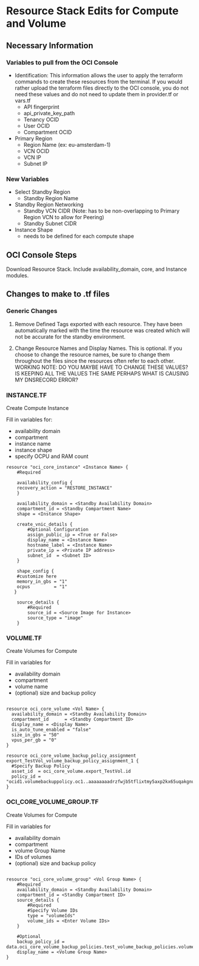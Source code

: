 

# Resource Stack Edits for Compute and Volume


## Necessary Information

### Variables to pull from the OCI Console

- Identification: This information allows the user to apply the terraform commands to create these resources from the terminal. If you would rather upload the terraform files directly to the OCI console, you do not need these values and do not need to update them in provider.tf or vars.tf
    - API fingerprint
    - api_private_key_path
    - Tenancy OCID
    - User OCID
    - Compartment OCID
- Primary Region
    - Region Name (ex: eu-amsterdam-1)
    - VCN OCID              
    - VCN IP                
    - Subnet IP                  

### New Variables

- Select Standby Region     
    - Standby Region Name 
- Standby Region Networking
    - Standby VCN CIDR (Note: has to be non-overlapping to Primary Region VCN to allow for Peering)
    - Standby Subnet CIDR 
 -    Instance Shape
      - needs to be defined for each compute shape                                              


## OCI Console Steps

 Download Resource Stack. Include availability_domain, core, and Instance modules.
 
## Changes to make to .tf files

### Generic Changes

1. Remove Defined Tags exported with each resource. They have been automatically marked with the time the resource was created which will not be accurate for the standby environment.

2. Change Resource Names and Display Names. This is optional. If you choose to change the resource names, be sure to change them throughout the files since the resources often refer to each other. 
WORKING NOTE: DO YOU MAYBE HAVE TO CHANGE THESE VALUES? IS KEEPING ALL THE VALUES THE SAME PERHAPS WHAT IS CAUSING MY DNSRECORD ERROR?



### INSTANCE.TF

Create Compute Instance

 Fill in variables for:
 - availability domain
 - compartment
 - instance name
 - instance shape
 - specify OCPU and RAM count

```
resource "oci_core_instance" <Instance Name> {
    #Required
    
    availability_config {
    recovery_action = "RESTORE_INSTANCE"
    }
    
    availability_domain = <Standby Availability Domain>
    compartment_id = <Standby Compartment Name>
    shape = <Instance Shape>

    create_vnic_details {
        #Optional Configuration
        assign_public_ip = <True or False>
        display_name = <Instance Name>
        hostname_label = <Instance Name>
        private_ip = <Private IP address>
        subnet_id  = <Subnet ID>
    }

    shape_config {
    #customize here
    memory_in_gbs = "1"
    ocpus         = "1"
   }

    source_details {
        #Required
        source_id = <Source Image for Instance>
        source_type = "image"
    }
   ```


### VOLUME.TF

Create Volumes for Compute

 Fill in variables for 
 - availability domain
 - compartment
 - volume name
 - (optional) size and backup policy

```

resource oci_core_volume <Vol Name> {
  availability_domain = <Standby Availability Domain>
  compartment_id      = <Standby Compartment ID>
  display_name = <Display Name>
  is_auto_tune_enabled = "false"
  size_in_gbs = "50"
  vpus_per_gb = "0"
}

resource oci_core_volume_backup_policy_assignment export_TestVol_volume_backup_policy_assignment_1 {
  #Specify Backup Policy
  asset_id  = oci_core_volume.export_TestVol.id
  policy_id = "ocid1.volumebackuppolicy.oc1..aaaaaaaadrzfwjb5tflixtmy5axp2kx65uqakgnupfogabzjhtn5x5dfra6q"
}

```

### OCI_CORE_VOLUME_GROUP.TF

Create Volumes for Compute

 Fill in variables for 
 - availability domain
 - compartment
 - volume Group Name
 - IDs of volumes
 - (optional) size and backup policy

```

resource "oci_core_volume_group" <Vol Group Name> {
    #Required
    availability_domain = <Standby Availability Domain>
    compartment_id = <Standby Compartment ID>
    source_details {
        #Required
        #Specify Volume IDs
        type = "volumeIds"
        volume_ids = <Enter Volume IDs>
    }

    #Optional
    backup_policy_id = data.oci_core_volume_backup_policies.test_volume_backup_policies.volume_backup_policies.0.id
    display_name = <Volume Group Name>
}

```


